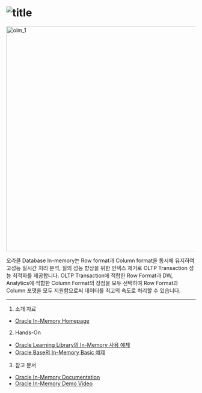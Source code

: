 ![title](https://github.com/oracle19c-cookbook/In-DB-Analytics/blob/master/In-Memory/oim_title.JPG)
===
<img src="https://github.com/oracle19c-cookbook/In-DB-Analytics/blob/master/In-Memory/oim_1.png" width="600px" title="oim_1" alt="oim_1"></img><br/>

오라클 Database In-memory는 Row format과 Column format을 동시에 유지하여 고성능 실시간 처리 분석, 질의 성능 향상을 위한 인덱스 제거로 OLTP Transaction 성능 최적화를 제공합니다. OLTP Transaction에 적합한 Row Format과 DW, Analytics에 적합한 Column Format의 장점을 모두 선택하여
Row Format과 Column 포맷을 모두 지원함으로써 데이터를 최고의 속도로 처리할 수 있습니다. 

***

1. 소개 자료
* [Oracle In-Memory Homepage](https://www.oracle.com/database/technologies/in-memory.html)

2. Hands-On
* [Oracle Learning Library의 In-Memory 사용 예제](https://oracle.github.io/learning-library/data-management-library/database/options/in-memory.html#section-2-enabling-in-memory)
* [Oracle Base의 In-Memory Basic 예제](https://oracle-base.com/articles/12c/in-memory-column-store-12cr1)

3. 참고 문서
* [Oracle In-Memory Documentation](https://docs.oracle.com/en/database/oracle/oracle-database/19/inmem/index.html)
* [Oracle In-Memory Demo Video](https://youtu.be/7ZbzIhuNweU)
